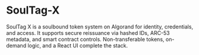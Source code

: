 # SoulTag-X
SoulTag X is a soulbound token system on Algorand for identity, credentials, and access. It supports secure reissuance via hashed IDs, ARC-53 metadata, and smart contract controls. Non-transferable tokens, on-demand logic, and a React UI complete the stack.
